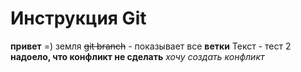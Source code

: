 # Инструкция Git


**привет** =) земля
~~git branch~~ - показывает все **ветки**
Текст - тест 2
**надоело, что конфликт не сделать** *хочу создать конфликт*